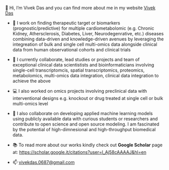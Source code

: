 👋 Hi, I’m Vivek Das and you can find more about me in my website [Vivek Das](https://vd4mmind.github.io/vivekdas.github.io/)

- 👀 I work on finding therapeutic target or biomarkers (prognostic/predictive) for multiple cardiometabolomic (e.g. Chronic Kidney, Athersclerosis, Diabetes, Liver, Neurodegenrative, etc.) diseases combining data-driven and knowledge-driven avenues by leveraging the integreation of bulk and single cell multi-omics data alongside clinical data from human observational cohorts and clinical trials

- 🌱 I currently collaborate, lead studies or projects and team of exceptional clinical data scientistists and bioinformaticians involving single-cell transcriptomcis, spatial transcriptomics, proteomics, metabolomics, multi-omics data integration, clinical data integration to achieve the above

- 💻 I also worked on omics projects involving preclinical data with interventional designs e.g. knockout or drug treated at single cell or bulk multi-omics level

- 💞️ I also collaborate on developing applied machine learning models using publicly available data with curious students or researchers and contribute to open science and open source modeling. I am fascinated by the potential of high-dimnesional and high-throughput biomedical data.

- 📚 To read more about our works kindly check out **Google Scholar** page at: https://scholar.google.it/citations?user=l_Aj58cAAAAJ&hl=en

- 📫 vivekdas.0687@gmail.com
